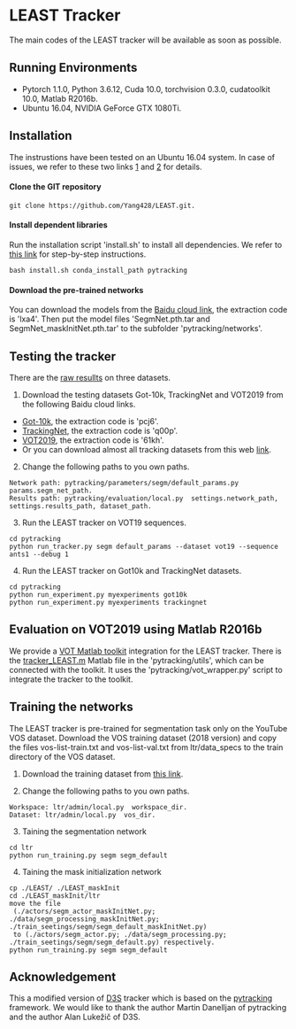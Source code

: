 # LEAST Tracker

The main codes of the LEAST tracker will be available as soon as possible.

## Running Environments
* Pytorch 1.1.0, Python 3.6.12, Cuda 10.0, torchvision 0.3.0, cudatoolkit 10.0, Matlab R2016b.
* Ubuntu 16.04, NVIDIA GeForce GTX 1080Ti.

## Installation
The instrustions have been tested on an Ubuntu 16.04 system. In case of issues, we refer to these two links [1](https://github.com/alanlukezic/d3s) and [2](https://github.com/visionml/pytracking) for details.

#### Clone the GIT repository
```
git clone https://github.com/Yang428/LEAST.git.
```

#### Install dependent libraries
Run the installation script 'install.sh' to install all dependencies. We refer to [this link](https://github.com/visionml/pytracking/blob/master/INSTALL.md) for step-by-step instructions.
```
bash install.sh conda_install_path pytracking
```

#### Download the pre-trained networks
You can download the models from the [Baidu cloud link](https://pan.baidu.com/s/11kn8IyxN0AJ8D0C780FLUg), the extraction code is 'lxa4'. Then put the model files 'SegmNet.pth.tar and SegmNet_maskInitNet.pth.tar' to the subfolder 'pytracking/networks'.

## Testing the tracker
There are the [raw resullts](https://github.com/Yang428/LEAST/tree/master/resultsOnBenchmarks) on three datasets. 
1) Download the testing datasets Got-10k, TrackingNet and VOT2019 from the following Baidu cloud links.
* [Got-10k](https://pan.baidu.com/s/1TMCb2LMUigtchzrFaTw-EA), the extraction code is 'pcj6'.
* [TrackingNet](https://pan.baidu.com/s/1qc7FSjHXvAJkssJj-sRFKA), the extraction code is 'q00p'.
* [VOT2019](https://pan.baidu.com/s/1vf7l4sQMCxZY_fDsHkuwTA), the extraction code is '61kh'.
* Or you can download almost all tracking datasets from this web [link](https://blog.csdn.net/laizi_laizi/article/details/105447947#VisDrone_77).

2) Change the following paths to you own paths.
```
Network path: pytracking/parameters/segm/default_params.py  params.segm_net_path.
Results path: pytracking/evaluation/local.py  settings.network_path, settings.results_path, dataset_path.
```
3) Run the LEAST tracker on VOT19 sequences.
```
cd pytracking
python run_tracker.py segm default_params --dataset vot19 --sequence ants1 --debug 1
```
4) Run the LEAST tracker on Got10k and TrackingNet datasets.
```
cd pytracking
python run_experiment.py myexperiments got10k
python run_experiment.py myexperiments trackingnet
```

## Evaluation on VOT2019 using Matlab R2016b
We provide a [VOT Matlab toolkit](https://github.com/votchallenge/toolkit-legacy) integration for the LEAST tracker. There is the [tracker_LEAST.m](https://github.com/Yang428/LEAST/tree/master/pytracking/utils) Matlab file in the 'pytracking/utils', which can be connected with the toolkit. It uses the 'pytracking/vot_wrapper.py' script to integrate the tracker to the toolkit.

## Training the networks
The LEAST tracker is pre-trained for segmentation task only on the YouTube VOS dataset. Download the VOS training dataset (2018 version) and copy the files vos-list-train.txt and vos-list-val.txt from ltr/data_specs to the train directory of the VOS dataset.
1) Download the training dataset from [this link](https://youtube-vos.org/challenge/2018/).

2) Change the following paths to you own paths.
```
Workspace: ltr/admin/local.py  workspace_dir.
Dataset: ltr/admin/local.py  vos_dir.
```
3) Taining the segmentation network
```
cd ltr
python run_training.py segm segm_default
```
4) Taining the mask initialization network
```
cp ./LEAST/ ./LEAST_maskInit
cd ./LEAST_maskInit/ltr
move the file 
 (./actors/segm_actor_maskInitNet.py; ./data/segm_processing_maskInitNet.py; ./train_seetings/segm/segm_default_maskInitNet.py)
 to (./actors/segm_actor.py; ./data/segm_processing.py; ./train_seetings/segm/segm_default.py) respectively.
python run_training.py segm segm_default
```

## Acknowledgement
This a modified version of [D3S](https://github.com/alanlukezic/d3s) tracker which is based on the [pytracking](https://github.com/visionml/pytracking) framework. We would like to thank the author Martin Danelljan of pytracking and the author Alan Lukežič of D3S.
